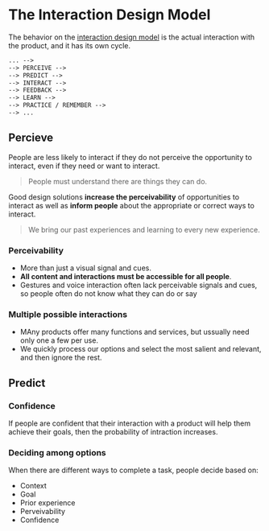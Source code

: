 # The Interaction Design Model

The behavior on the [interaction design model](a-model-of-psychology-and-ixd.md/#introducing-the-interaction-design-model) is the actual interaction with the product, and it has its own cycle.

```txt
... -->
--> PERCEIVE -->
--> PREDICT -->
--> INTERACT -->
--> FEEDBACK -->
--> LEARN -->
--> PRACTICE / REMEMBER -->
--> ...
```

## Percieve

People are less likely to interact if they do not perceive the opportunity to interact, even if they need or want to interact.

> People must understand there are things they can do.

Good design solutions **increase the perceivability** of opportunities to interact as well as **inform people** about the appropriate or correct ways to interact.

> We bring our past experiences and learning to every new experience.

### Perceivability

* More than just a visual signal and cues.
* **All content and interactions must be accessible for all people**.
* Gestures and voice interaction often lack perceivable signals and cues, so people often do not know what they can do or say

### Multiple possible interactions

* MAny products offer many functions and services, but ussually need only one a few per use.
* We quickly process our options and select the most salient and relevant, and then ignore the rest.

## Predict

### Confidence

If people are confident that their interaction with a product will help them achieve their goals, then the probability of intraction increases.

### Deciding among options

When there are different ways to complete a task, people decide based on:

* Context
* Goal
* Prior experience
* Perveivability
* Confidence
